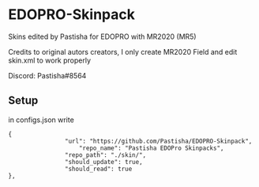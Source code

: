 # EDOPRO-Skinpack
Skins edited by Pastisha for EDOPRO with MR2020 (MR5)


Credits to original autors creators, I only create MR2020 Field and edit skin.xml to work properly

Discord: Pastisha#8564


## Setup

in configs.json write

```
{
     			"url": "https://github.com/Pastisha/EDOPRO-Skinpack",
      		        "repo_name": "Pastisha EDOPro Skinpacks",
     			"repo_path": "./skin/",
     			"should_update": true,
     			"should_read": true
},
```
